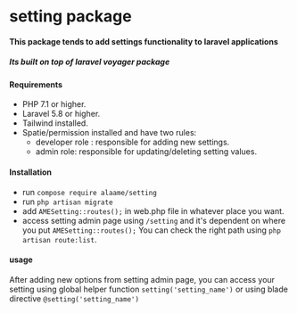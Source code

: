 # setting package
#### This package tends to add settings functionality to laravel applications
##### Its built on top of laravel voyager package

#### Requirements
- PHP 7.1 or higher.
- Laravel 5.8 or higher.
- Tailwind installed.
- Spatie/permission installed and have two rules:
    - developer role : responsible for adding new settings.
    - admin role: responsible for updating/deleting setting values.


#### Installation
- run `compose require alaame/setting`
- run `php artisan migrate`
- add `AMESetting::routes();` in web.php file in whatever place you want.
- access setting admin page using `/setting` and it's dependent on where you put `AMESetting::routes();` You can check the right path using `php artisan route:list`.

#### usage 

After adding new options from setting admin page, you can access your setting using global helper function `setting('setting_name')` or using blade directive `@setting('setting_name')`

